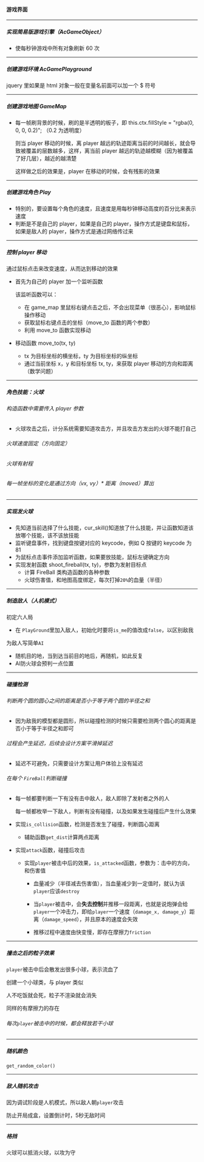#### 游戏界面

--------------

##### 实现简易版游戏引擎（AcGameObject）

- 使每秒钟游戏中所有对象刷新 60 次

------------------

##### 创建游戏环境 AcGamePlayground

jquery 里如果是 html 对象一般在变量名前面可以加一个 $ 符号

------------

##### 创建游戏地图 GameMap

- 每一帧刷背景的时候，刷的是半透明的板子，即 this.ctx.fillStyle = "rgba(0, 0, 0, 0.2)"; （0.2 为透明度）

  则当 player 移动的时候，离 player 越远的轨迹距离当前的时间越长，就会导致被覆盖的层数越多，这样，离当前 player 越远的轨迹越模糊（因为被覆盖了好几层），越近的越清楚

  这样做之后的效果是，player 在移动的时候，会有残影的效果

------------

##### 创建游戏角色 Play

- 特别的，要设置每个角色的速度，且速度是用每秒钟移动高度的百分比来表示速度
- 判断是不是自己的 player，如果是自己的 player，操作方式是键盘和鼠标，如果是敌人的 player，操作方式是通过网络传过来

-------------------------

##### 控制 player 移动

通过鼠标点击来改变速度，从而达到移动的效果

- 首先为自己的 player 加一个监听函数

  该监听函数可以：

  - 在 game_map 里鼠标右键点击之后，不会出现菜单（很恶心），影响鼠标操作移动
  - 获取鼠标右键点击的坐标（move_to 函数的两个参数）
  - 利用 move_to 函数实现移动

- 移动函数 move_to(tx, ty)

  - tx 为目标坐标的横坐标，ty 为目标坐标的纵坐标
  - 通过当前坐标 x，y 和目标坐标 tx, ty，来获取 player 移动的方向和距离（数学问题）

-----------------------------------

##### 角色技能：火球

###### 构造函数中需要传入 player 参数

- 火球攻击之后，计分系统需要知道攻击方，并且攻击方发出的火球不能打自己

###### 火球速度固定（方向固定）

###### 火球有射程

###### 每一帧坐标的变化是通过方向（vx, vy）* 距离（moved）算出

-------------------

##### 实现发火球

- 先知道当前选择了什么技能，cur_skill()知道放了什么技能，并让函数知道该放哪个技能，该不该放技能
- 监听键盘事件，找到键盘按键对应的 keycode，例如 Q 按键的 keycode 为 81
- 为鼠标点击事件添加监听函数，如果要放技能，鼠标左键确定方向
- 实现发射函数 shoot_fireball(tx, ty)，参数为发射目标点
  - 计算 FireBall 类构造函数的各种参数
  - 火球伤害值，和地图高度绑定，每次打掉`20%`的血量（半径）

---------------------------

##### 制造敌人（人机模式）

初定六人局

- 在 `PlayGround`里加入敌人，初始化时要将`is_me`的值改成`false`，以区别敌我

为敌人写简单`AI`

- 随机目的地，当到达当前目的地后，再随机，如此反复
- AI防火球会预判一点位置

--------------

##### 碰撞检测

###### 判断两个圆的圆心之间的距离是否小于等于两个圆的半径之和

- 因为敌我的模型都是圆形，所以碰撞检测的时候只需要检测两个圆心的距离是否小于等于半径之和即可

###### 过程会产生延迟，后续会设计方案平滑掉延迟

- 延迟不可避免，只需要设计方案让用户体验上没有延迟

###### 在每个 `FireBall`判断碰撞

- 每一帧都要判断一下有没有击中敌人，敌人即除了发射者之外的人

  每一帧都枚举一下敌人，判断有没有碰撞，以及如果发生碰撞后产生什么效果

- 实现`is_collision`函数，检测是否发生了碰撞，判断圆心距离

  - 辅助函数`get_dist`计算两点距离

- 实现`attack`函数，碰撞后攻击

  - 实现`player`被击中后的效果，`is_attacked`函数，参数为：击中的方向，和伤害值

    - 血量减少（半径减去伤害值），当血量减少到一定值时，就认为该`player`应该`destroy`
    - 当`player`被击中，会**失去控制**并推移一段距离，也就是说炮弹会给`player`一个冲击力，即给`player`一个速度（`damage_x, damage_y`）距离（`damage_speed`），并且原本的速度会失效

    - 推移过程中速度由快变慢，即存在摩擦力`friction` 

--------------------

##### 撞击之后的粒子效果

`player`被击中后会散发出很多小球，表示流血了

创建一个小球类，与 player 类似

人不吃饭就会死，粒子不渲染就会消失

同样的有摩擦力的存在

###### 每次`player`被击中的时候，都会释放若干小球

-----------------------------------

##### 随机颜色

`get_random_color()`

-----------------

##### 敌人随机攻击

因为调试阶段是人机模式，所以敌人朝`player`攻击

防止开局成盒，设置倒计时，5秒无敌时间

------------------------------

##### 格挡

火球可以抵消火球，以攻为守

